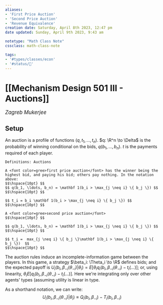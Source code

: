 ```yaml
---
aliases:
- 'First Price Auction'
- 'Second Price Auction' 
- 'Revenue Equivalence'
creation date: Saturday, April 8th 2023, 12:47 pm
date updated: Sunday, April 9th 2023, 9:43 am

notetype: "Math Class Note"
cssclass: math-class-note

tags: 
- '#types/classes/econ'
- '#status/🚧'
---
```


# [[Mechanism Design 501 III - Auctions]]
<span style = "font-size:120%"><i >Zagreb Mukerjee </i></span>


## Setup

An auction is a profile of functions $(q, t_1, \ldots, t_n)$. $q: \R^n \to \Delta$ is the probability of winning conditional on the bids, $q(b_1, \ldots, b_n)$. $t$ is the payments required of each player. 



```ad-important
Definitions: Auctions

A <font color=gree>first price auction</font> has the winner being the highest bid, and paying his bid; others pay nothing. In the notation above: 
$$\hspace{10pt} $$
$$ q(b_1, \ldots, b_n) = \mathbf 1(b_i > \max_{j \neq i} \{ b_j \}) $$
$$\hspace{10pt} $$

$$ t_i = b_i \mathbf 1(b_i > \max_{j \neq i} \{ b_j \}) $$
$$\hspace{10pt} $$

A <font color=gree>second price auction</font>
$$\hspace{10pt} $$

$$ q(b_1, \ldots, b_n) = \mathbf 1(b_i > \max_{j \neq i} \{ b_j \}) $$
$$\hspace{10pt} $$

$$ t_i =  max_{j \neq i} \{ b_j \}\mathbf 1(b_i > \max_{j \neq i} \{ b_j \})  $$
$$\hspace{10pt} $$

```

The auction rules induce an incomplete-information game between the players. In this game, a strategy $\beta_i: \Theta_i \to \R$ defines bids; and the expected payoff is $U_i(b_i, \beta_{-i}(\theta_{-i})|\theta_i) = E[\theta_i q_i(b_i, \beta_{-i}(\theta_{-i}) - t_i(\ldots)]$; or, using linearity, $\theta_i E[q_i(b_i, \beta_{-i}(\theta_{-i}) - t_i(\ldots)]$. Here we're integrating only over other agents' types (assuming utility is linear in type. 

As a shorthand notation, we can write: 
$$ U_i(b_i, \beta_{-i}(\theta_{-i})|\theta_i) \equiv Q_i(b_i, \beta_{-i}) - T_i(b_i, \beta_{-i})$$
